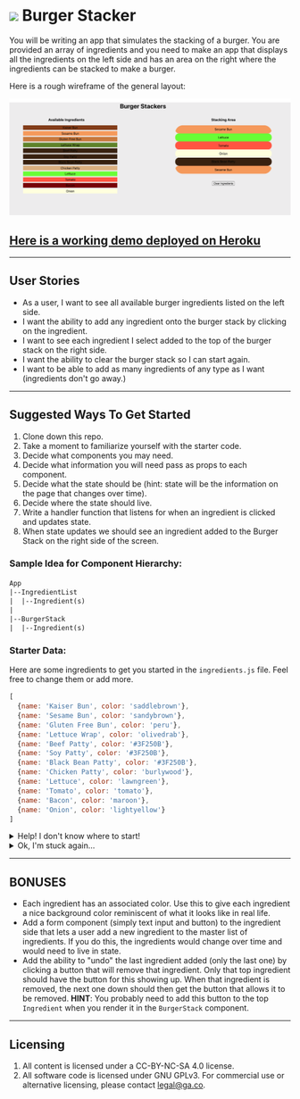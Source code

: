 # ![](https://ga-dash.s3.amazonaws.com/production/assets/logo-9f88ae6c9c3871690e33280fcf557f33.png) Burger Stacker

You will be writing an app that simulates the stacking of a burger. You are provided an array of ingredients and you need to make an app that displays all the ingredients on the left side and has an area on the right where the ingredients can be stacked to make a burger.

Here is a rough wireframe of the general layout:

![Burger Stacker](./misc/Burger-Stacker.png)

## [Here is a working demo deployed on Heroku](https://burger-stacker-706.herokuapp.com)

___
## User Stories

* As a user, I want to see all available burger ingredients listed on the left side.
* I want the ability to add any ingredient onto the burger stack by clicking on the ingredient.
* I want to see each ingredient I select added to the top of the burger stack on the right side.
* I want the ability to clear the burger stack so I can start again.
* I want to be able to add as many ingredients of any type as I want (ingredients don't go away.)

___
## Suggested Ways To Get Started

1. Clone down this repo.
1. Take a moment to familiarize yourself with the starter code.
1. Decide what components you may need.
1. Decide what information you will need pass as props to each component.
1. Decide what the state should be (hint: state will be the information on the page that changes over time).
1. Decide where the state should live.
1. Write a handler function that listens for when an ingredient is clicked and updates state.
1. When state updates we should see an ingredient added to the Burger Stack on the right side of the screen.

### Sample Idea for Component Hierarchy:

```
App
|--IngredientList
|  |--Ingredient(s)
|
|--BurgerStack
|  |--Ingredient(s)
```

### Starter Data:

Here are some ingredients to get you started in the `ingredients.js` file. Feel free to change them or add more.

```js
[
  {name: 'Kaiser Bun', color: 'saddlebrown'},
  {name: 'Sesame Bun', color: 'sandybrown'},
  {name: 'Gluten Free Bun', color: 'peru'},
  {name: 'Lettuce Wrap', color: 'olivedrab'},
  {name: 'Beef Patty', color: '#3F250B'},
  {name: 'Soy Patty', color: '#3F250B'},
  {name: 'Black Bean Patty', color: '#3F250B'},
  {name: 'Chicken Patty', color: 'burlywood'},
  {name: 'Lettuce', color: 'lawngreen'},
  {name: 'Tomato', color: 'tomato'},
  {name: 'Bacon', color: 'maroon'},
  {name: 'Onion', color: 'lightyellow'}
]
```

<details>
  <summary>Help! I don't know where to start!</summary>

  ---

  In App.js, start by setting up the scaffolding for you app.
  - You'll probably want a component for the Ingredients List and a component for the Burger Stack living inside of your app component.
  - You'll want to pull in `ingredients` from the `ingredients.js` file.

  ```js
  import React from 'react';
  import IngredientsList from './components/IngredientsList';
  import BurgerStack from './components/BurgerStack';
  import ingredients from './ingredients';
  import './App.css';

  class App extends React.Component {
    state = {
      addedIngredients: []
    }

    render() {
      return (
        <div className="App">
          <h1>Burger Stacker</h1>
            <main className="main">
              <IngredientsList />
              <BurgerStack />
            </main>
        </div>
      );
    }
  }

  export default App;
  ```

</details>

<details>
  <summary>Ok, I'm stuck again...</summary>

  ---

  Start by seeing if a you can get the list of ingredients showing up in the `IngredientsList` component.
  - Start by passing the ingredients as a prop  from the `App` component to the `IngredientsList` component.
  - Inside of the `IngredientsList` component loop through those ingredients being pass in to create an array of `<li>` tags.

  Give it a try first and then if you get stuck take a look at this exampmle code.
  <details>
    <summary></summary>

    In IngredientsList.js
    ```
    function IngredientsList(props) {
      function renderIngredients() {
        return props.ingredients.map((ingredient, idx) => {
          return (
            <li 
              key={idx}
              style={{backgroundColor: ingredient.color}}
            >
              {ingredient.name}
            </li>
          );
        });
      }

      return (
        <div>
          <h3>Available Ingredients</h3>
          <ul>
            {renderIngredients()}
          </ul>
        </div>
      )
    }

    export default IngredientsList;
    ```
  </details>

  ---

  - Once you have your list of ingredients showing up the next step is to listen for a click on each of the ingredients.
  - When one of those ingredients is clicked you want to add it to `addedIngredients` in the state of `App` component.
</details>

___
## BONUSES

* Each ingredient has an associated color. Use this to give each ingredient a nice background color reminiscent of what it looks like in real life.
* Add a form component (simply text input and button) to the ingredient side that lets a user add a new ingredient to the master list of ingredients. If you do this, the ingredients would change over time and would need to live in state.
* Add the ability to "undo" the last ingredient added (only the last one) by clicking a button that will remove that ingredient. Only that top ingredient should have the button for this showing up. When that ingredient is removed, the next one down should then get the button that allows it to be removed. **HINT**: You probably need to add this button to the top `Ingredient` when you render it in the `BurgerStack` component.
___
## Licensing
1. All content is licensed under a CC-BY-NC-SA 4.0 license.
2. All software code is licensed under GNU GPLv3. For commercial use or alternative licensing, please contact legal@ga.co.

